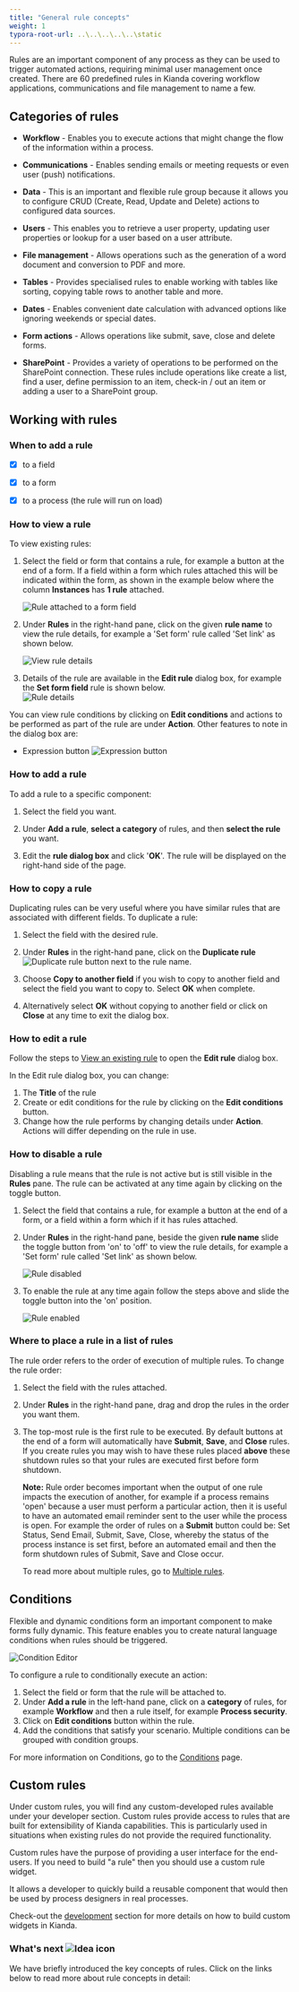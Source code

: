 ```yaml
---
title: "General rule concepts"
weight: 1
typora-root-url: ..\..\..\..\..\static
---
```




Rules are an important component of any process as they can be used to trigger automated actions, requiring minimal user management once created. There are 60 predefined rules in Kianda covering workflow applications, communications and file management to name a few.


## Categories of rules

- **Workflow** - Enables you to execute actions that might change the flow of the information within a process. 

- **Communications** - Enables sending emails or meeting requests or even user (push) notifications.

- **Data** - This is an important and flexible rule group because it allows you to configure CRUD (Create, Read, Update and Delete) actions to configured data sources.

- **Users** - This enables you to retrieve a user property, updating user properties or lookup for a user based on a user attribute.

- **File management** - Allows operations such as the generation of a word document and conversion to PDF and more.

- **Tables** - Provides specialised rules to enable working with tables like sorting, copying table rows to another table and more.

- **Dates** - Enables convenient date calculation with advanced options like ignoring weekends or special dates.

- **Form actions** - Allows operations like submit, save, close and delete forms. 

- **SharePoint** - Provides a variety of operations to be performed on the SharePoint connection. These rules include operations like create a list, find a user, define permission to an item, check-in / out an item or adding a user to a SharePoint group.

  

## Working with rules

### When to add a rule

- [x] to a field

- [x] to a form 

- [x] to a process (the rule will run on load)


### How to view a rule

To view existing rules:

1. Select the field or form that contains a rule, for example a button at the end of a form. If a field within a form which rules attached this will be indicated within the form, as shown in the example below where the column **Instances** has **1 rule** attached.

   ![Rule attached to a form field](/images/rule-on-a-field.jpg)

2. Under **Rules** in the right-hand pane, click on the given **rule name** to view the rule details, for example a 'Set form' rule called 'Set link' as shown below.

   ![View rule details](/images/view-rule.jpg)

3. Details of the rule are available in the **Edit rule** dialog box, for example the **Set form field** rule is shown below.  
   ![Rule details](/images/rule-details-examples.jpg)

You can view rule conditions by clicking on **Edit conditions** and actions to be performed as part of the 		rule are under **Action**. Other features to note in the dialog box are:

- Expression button ![Expression button](/images/expression-button.jpg)



### How to add a rule

To add a rule to a specific component:

1. Select the field you want.

2. Under **Add a rule**, **select a category** of rules, and then **select the rule** you want.

3. Edit the **rule dialog box** and click '**OK**'. The rule will be displayed on the right-hand side of the page.



### How to copy a rule

Duplicating rules can be very useful where you have similar rules that are associated with different fields. To duplicate a rule:

1. Select the field with the desired rule.

2. Under **Rules** in the right-hand pane, click on the **Duplicate rule** ![Duplicate rule](/images/duplicate-rule.jpg) button next to the rule name.

3. Choose **Copy to another field** if you wish to copy to another field and select the field you want to copy to. Select **OK** when complete.

4. Alternatively select **OK** without copying to another field or click on **Close** at any time to exit the dialog box.



### How to edit a rule

Follow the steps to [View an existing rule](#how-to-view-a-rule) to open the **Edit rule** dialog box.

In the Edit rule dialog box, you can change:

1. The **Title** of the rule
2. Create or edit conditions for the rule by clicking on the **Edit conditions** button.
3. Change how the rule performs by changing details under **Action**. Actions will differ depending on the rule in use.



### How to disable a rule

Disabling a rule means that the rule is not active but is still visible in the **Rules** pane. The rule can be activated at any time again by clicking on the toggle button.

1. Select the field that contains a rule, for example a button at the end of a form, or a field within a form which if it has rules attached.

2. Under **Rules** in the right-hand pane, beside the given **rule name** slide the toggle button from 'on' to 'off' to view the rule details, for example a 'Set form' rule called 'Set link' as shown below.

   ![Rule disabled](/images/rule-disabled.jpg)

3. To enable the rule at any time again follow the steps above and slide the toggle button into the 'on' position.

   ![Rule enabled](/images/rule-enabled.jpg)



### Where to place a rule in a list of rules

The rule order refers to the order of execution of multiple rules. To change the rule order:

1. Select the field with the rules attached.

2. Under **Rules** in the right-hand pane, drag and drop the rules in the order you want them.

3. The top-most rule is the first rule to be executed. By default buttons at the end of a form will automatically have **Submit**, **Save**, and **Close** rules. If you create rules you may wish to have these rules placed **above** these shutdown rules so that your rules are executed first before form shutdown.

   **Note:** Rule order becomes important when the output of one rule impacts the execution of another, for example if a process remains 'open' because a user must perform a particular action, then it is useful to have an automated email reminder sent to the user while the process is open. For example 
   the order of rules on a **Submit** button could be: Set Status, Send Email, Submit, Save, Close, whereby the status of the process instance is set first, before an automated email and then the form shutdown rules of Submit, Save and Close occur.

   To read more about multiple rules, go to [Multiple rules](/docs/platform/rules/general/multiple-rules/).
   
   

## Conditions

Flexible and dynamic conditions form an important component to make forms fully dynamic. This feature enables you to create natural language conditions when rules should be triggered.

![Condition Editor](/images/condition-editor.png)

To configure a rule to conditionally execute an action:

1. Select the field or form that the rule will be attached to. 
2. Under **Add a rule** in the left-hand pane, click on a **category** of rules, for example **Workflow** and then a rule itself, for example **Process security**.
3. Click on **Edit conditions** button within the rule.
4. Add the conditions that satisfy your scenario. Multiple conditions can be grouped with condition groups.

For more information on Conditions, go to the [Conditions](/docs/platform/rules/general/add-conditions/) page.



## Custom rules

Under custom rules, you will find any custom-developed rules available under your developer section. Custom rules provide access to rules that are built for extensibility of Kianda capabilities. This is particularly used in situations when existing rules do not provide the required functionality.

Custom rules have the purpose of providing a user interface for the end-users. If you need to build "a rule" then you should use a custom rule widget.

It allows a developer to quickly build a reusable component that would then be used by process designers in real processes.

Check-out the [development](/docs/getting-started/welcome/low-code/) section for more details on how to build custom widgets in Kianda.



### What's next  ![Idea icon](/images/18.png) ###

We have briefly introduced the key concepts of rules. Click on the links below to read more about rule concepts in detail:

